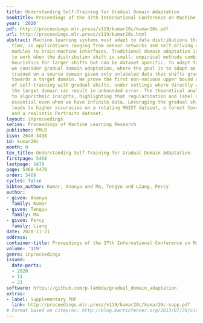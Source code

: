 ```yaml
---
title: Understanding Self-Training for Gradual Domain Adaptation
booktitle: Proceedings of the 37th International Conference on Machine Learning
year: '2020'
pdf: http://proceedings.mlr.press/v119/kumar20c/kumar20c.pdf
url: http://proceedings.mlr.press/v119/kumar20c.html
abstract: Machine learning systems must adapt to data distributions that evolve over
  time, in applications ranging from sensor networks and self-driving car perception
  modules to brain-machine interfaces. Traditional domain adaptation is only guaranteed
  to work when the distribution shift is small; empirical methods combine several
  heuristics for larger shifts but can be dataset specific. To adapt to larger shifts
  we consider gradual domain adaptation, where the goal is to adapt an initial classifier
  trained on a source domain given only unlabeled data that shifts gradually in distribution
  towards a target domain. We prove the first non-vacuous upper bound on the error
  of self-training with gradual shifts, under settings where directly adapting to
  the target domain can result in unbounded error. The theoretical analysis leads
  to algorithmic insights, highlighting that regularization and label sharpening are
  essential even when we have infinite data. Leveraging the gradual shift structure
  leads to higher accuracies on a rotating MNIST dataset, a forest Cover Type dataset,
  and a realistic Portraits dataset.
layout: inproceedings
series: Proceedings of Machine Learning Research
publisher: PMLR
issn: 2640-3498
id: kumar20c
month: 0
tex_title: Understanding Self-Training for Gradual Domain Adaptation
firstpage: 5468
lastpage: 5479
page: 5468-5479
order: 5468
cycles: false
bibtex_author: Kumar, Ananya and Ma, Tengyu and Liang, Percy
author:
- given: Ananya
  family: Kumar
- given: Tengyu
  family: Ma
- given: Percy
  family: Liang
date: 2020-11-21
address: 
container-title: Proceedings of the 37th International Conference on Machine Learning
volume: '119'
genre: inproceedings
issued:
  date-parts:
  - 2020
  - 11
  - 21
software: https://github.com/p-lambda/gradual_domain_adaptation
extras:
- label: Supplementary PDF
  link: http://proceedings.mlr.press/v119/kumar20c/kumar20c-supp.pdf
# Format based on citeproc: http://blog.martinfenner.org/2013/07/30/citeproc-yaml-for-bibliographies/
---
```

